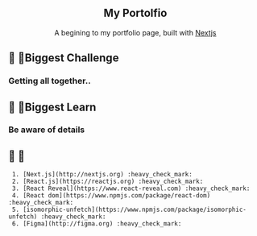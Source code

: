 <h2 align="center">
 My Portolfio 
</h1>
<p align="center">
  A begining to my  portfolio page,  built with <a href="https://www.nextjs.org/" target="_blank">Nextjs</a>
  

  ## :hammer: :tada:Biggest Challenge
  <h3>Getting all together..</h3>


  ## :hammer: :tada:Biggest Learn
  <h3>Be aware of details</h3>

  ## :hammer: :tada:

     1. [Next.js](http://nextjs.org) :heavy_check_mark:
     2. [React.js](https://reactjs.org) :heavy_check_mark:
     3. [React Reveal](https://www.react-reveal.com) :heavy_check_mark:
     4. [React dom](https://www.npmjs.com/package/react-dom) :heavy_check_mark:
     5. [isomorphic-unfetch](https://www.npmjs.com/package/isomorphic-unfetch) :heavy_check_mark:
     6. [Figma](http://figma.org) :heavy_check_mark:
